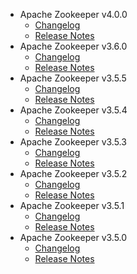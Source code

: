 
<!---
# Licensed to the Apache Software Foundation (ASF) under one
# or more contributor license agreements.  See the NOTICE file
# distributed with this work for additional information
# regarding copyright ownership.  The ASF licenses this file
# to you under the Apache License, Version 2.0 (the
# "License"); you may not use this file except in compliance
# with the License.  You may obtain a copy of the License at
#
#     http://www.apache.org/licenses/LICENSE-2.0
#
# Unless required by applicable law or agreed to in writing, software
# distributed under the License is distributed on an "AS IS" BASIS,
# WITHOUT WARRANTIES OR CONDITIONS OF ANY KIND, either express or implied.
# See the License for the specific language governing permissions and
# limitations under the License.
-->
* Apache Zookeeper v4.0.0
    * [Changelog](4.0.0/CHANGELOG.4.0.0.md)
    * [Release Notes](4.0.0/RELEASENOTES.4.0.0.md)
* Apache Zookeeper v3.6.0
    * [Changelog](3.6.0/CHANGELOG.3.6.0.md)
    * [Release Notes](3.6.0/RELEASENOTES.3.6.0.md)
* Apache Zookeeper v3.5.5
    * [Changelog](3.5.5/CHANGELOG.3.5.5.md)
    * [Release Notes](3.5.5/RELEASENOTES.3.5.5.md)
* Apache Zookeeper v3.5.4
    * [Changelog](3.5.4/CHANGELOG.3.5.4.md)
    * [Release Notes](3.5.4/RELEASENOTES.3.5.4.md)
* Apache Zookeeper v3.5.3
    * [Changelog](3.5.3/CHANGELOG.3.5.3.md)
    * [Release Notes](3.5.3/RELEASENOTES.3.5.3.md)
* Apache Zookeeper v3.5.2
    * [Changelog](3.5.2/CHANGELOG.3.5.2.md)
    * [Release Notes](3.5.2/RELEASENOTES.3.5.2.md)
* Apache Zookeeper v3.5.1
    * [Changelog](3.5.1/CHANGELOG.3.5.1.md)
    * [Release Notes](3.5.1/RELEASENOTES.3.5.1.md)
* Apache Zookeeper v3.5.0
    * [Changelog](3.5.0/CHANGELOG.3.5.0.md)
    * [Release Notes](3.5.0/RELEASENOTES.3.5.0.md)
